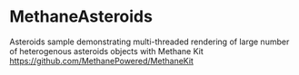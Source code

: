 # MethaneAsteroids
Asteroids sample demonstrating multi-threaded rendering of large number of heterogenous asteroids objects with Methane Kit https://github.com/MethanePowered/MethaneKit

